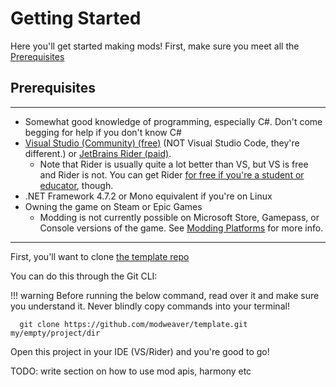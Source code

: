 # Getting Started

Here you'll get started making mods! First, make sure you meet all the [Prerequisites](#prerequisites)

## Prerequisites

---

- Somewhat good knowledge of programming, especially C#. Don't come begging for help if you don't know C#
- [Visual Studio (Community) (free)](https://visualstudio.microsoft.com) (NOT Visual Studio Code, they're different.) or [JetBrains Rider (paid)](https://jetbrains.com/rider/).
  - Note that Rider is usually quite a lot better than VS, but VS is free and Rider is not. You can get Rider [for free if you're a student or educator](https://www.jetbrains.com/community/education/), though.
- .NET Framework 4.7.2 or Mono equivalent if you're on Linux
- Owning the game on Steam or Epic Games
  - Modding is not currently possible on Microsoft Store, Gamepass, or Console versions of the game. See [Modding Platforms](../users/modding-platforms.md) for more info.

---

First, you'll want to clone [the template repo](https://github.com/modweaver/modweaver-template.git)

You can do this through the Git CLI:

!!! warning
    Before running the below command, read over it and make sure you understand it. Never blindly copy commands into your terminal!

```shell
  git clone https://github.com/modweaver/template.git my/empty/project/dir
```

Open this project in your IDE (VS/Rider) and you're good to go!

TODO: write section on how to use mod apis, harmony etc

